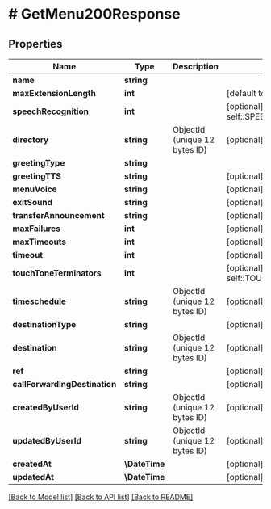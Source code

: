 # # GetMenu200Response

## Properties

Name | Type | Description | Notes
------------ | ------------- | ------------- | -------------
**name** | **string** |  |
**maxExtensionLength** | **int** |  | [default to 4]
**speechRecognition** | **int** |  | [optional] [default to self::SPEECH_RECOGNITION_0]
**directory** | **string** | ObjectId (unique 12 bytes ID) | [optional]
**greetingType** | **string** |  |
**greetingTTS** | **string** |  | [optional]
**menuVoice** | **string** |  | [optional]
**exitSound** | **string** |  | [optional] [default to 'default']
**transferAnnouncement** | **string** |  | [optional] [default to 'default']
**maxFailures** | **int** |  | [optional] [default to 3]
**maxTimeouts** | **int** |  | [optional] [default to 3]
**timeout** | **int** |  | [optional] [default to 10]
**touchToneTerminators** | **int** |  | [optional] [default to self::TOUCH_TONE_TERMINATORS_1]
**timeschedule** | **string** | ObjectId (unique 12 bytes ID) | [optional]
**destinationType** | **string** |  | [optional]
**destination** | **string** | ObjectId (unique 12 bytes ID) | [optional]
**ref** | **string** |  | [optional]
**callForwardingDestination** | **string** |  | [optional]
**createdByUserId** | **string** | ObjectId (unique 12 bytes ID) | [optional]
**updatedByUserId** | **string** | ObjectId (unique 12 bytes ID) | [optional]
**createdAt** | **\DateTime** |  | [optional]
**updatedAt** | **\DateTime** |  | [optional]

[[Back to Model list]](../../README.md#models) [[Back to API list]](../../README.md#endpoints) [[Back to README]](../../README.md)
